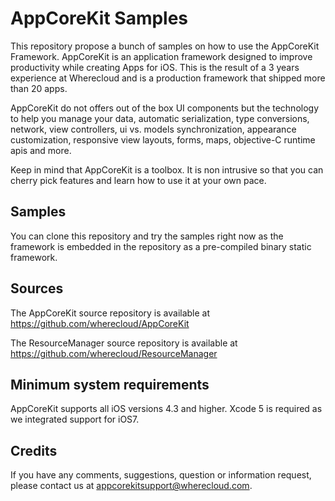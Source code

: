 # AppCoreKit Samples

This repository propose a bunch of samples on how to use the AppCoreKit Framework.
AppCoreKit is an application framework designed to improve productivity while creating Apps for iOS. This is the result of a 3 years experience at Wherecloud and is a production framework that shipped more than 20 apps.

AppCoreKit do not offers out of the box UI components but the technology to help you manage your data, automatic serialization, type conversions, network, view controllers, ui vs. models synchronization, appearance customization, responsive view layouts, forms, maps, objective-C runtime apis and more.

Keep in mind that AppCoreKit is a toolbox. It is non intrusive so that you can cherry pick features and learn how to use it at your own pace.

## Samples

You can clone this repository and try the samples right now as the framework is embedded in the repository as a pre-compiled binary static framework.

## Sources

The AppCoreKit source repository is available at https://github.com/wherecloud/AppCoreKit

The ResourceManager source repository is available at https://github.com/wherecloud/ResourceManager

## Minimum system requirements

AppCoreKit supports all iOS versions 4.3 and higher. Xcode 5 is required as we integrated support for iOS7.

## Credits

If you have any comments, suggestions, question or information request, please contact us at appcorekitsupport@wherecloud.com.

